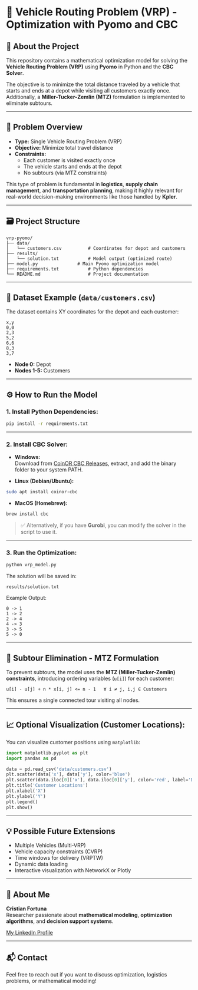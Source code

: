 # 🚚 Vehicle Routing Problem (VRP) - Optimization with Pyomo and CBC

## 📍 About the Project

This repository contains a mathematical optimization model for solving the **Vehicle Routing Problem (VRP)** using **Pyomo** in Python and the **CBC Solver**.

The objective is to minimize the total distance traveled by a vehicle that starts and ends at a depot while visiting all customers exactly once. Additionally, a **Miller-Tucker-Zemlin (MTZ)** formulation is implemented to eliminate subtours.

---

## 🎯 Problem Overview

- **Type:** Single Vehicle Routing Problem (VRP)
- **Objective:** Minimize total travel distance
- **Constraints:**
  - Each customer is visited exactly once
  - The vehicle starts and ends at the depot
  - No subtours (via MTZ constraints)

This type of problem is fundamental in **logistics**, **supply chain management**, and **transportation planning**, making it highly relevant for real-world decision-making environments like those handled by **Kpler**.

---

## 🗃️ Project Structure

```
vrp-pyomo/
├── data/
│   └── customers.csv          # Coordinates for depot and customers
├── results/
│   └── solution.txt           # Model output (optimized route)
├── model.py               # Main Pyomo optimization model
├── requirements.txt           # Python dependencies
└── README.md                  # Project documentation
```

---

## 📌 Dataset Example (`data/customers.csv`)

The dataset contains XY coordinates for the depot and each customer:

```
x,y
0,0
2,3
5,2
6,6
8,3
3,7
```

- **Node 0:** Depot  
- **Nodes 1-5:** Customers

---

## ⚙️ How to Run the Model

### 1. Install Python Dependencies:

```bash
pip install -r requirements.txt
```

---

### 2. Install CBC Solver:

- **Windows:**  
Download from [CoinOR CBC Releases](https://github.com/coin-or/Cbc/releases), extract, and add the binary folder to your system PATH.

- **Linux (Debian/Ubuntu):**
```bash
sudo apt install coinor-cbc
```

- **MacOS (Homebrew):**
```bash
brew install cbc
```

> ✅ Alternatively, if you have **Gurobi**, you can modify the solver in the script to use it.

---

### 3. Run the Optimization:

```bash
python vrp_model.py
```

The solution will be saved in:

```
results/solution.txt
```

Example Output:

```
0 -> 1
1 -> 2
2 -> 4
4 -> 3
3 -> 5
5 -> 0
```

---

## 🛑 Subtour Elimination - MTZ Formulation

To prevent subtours, the model uses the **MTZ (Miller-Tucker-Zemlin) constraints**, introducing ordering variables (`u[i]`) for each customer:

```
u[i] - u[j] + n * x[i, j] <= n - 1   ∀ i ≠ j, i,j ∈ Customers
```

This ensures a single connected tour visiting all nodes.

---

## 📈 Optional Visualization (Customer Locations):

You can visualize customer positions using `matplotlib`:

```python
import matplotlib.pyplot as plt
import pandas as pd

data = pd.read_csv('data/customers.csv')
plt.scatter(data['x'], data['y'], color='blue')
plt.scatter(data.iloc[0]['x'], data.iloc[0]['y'], color='red', label='Depot')
plt.title('Customer Locations')
plt.xlabel('X')
plt.ylabel('Y')
plt.legend()
plt.show()
```

---

## 💡 Possible Future Extensions

- Multiple Vehicles (Multi-VRP)
- Vehicle capacity constraints (CVRP)
- Time windows for delivery (VRPTW)
- Dynamic data loading
- Interactive visualization with NetworkX or Plotly

---

## 👤 About Me

**Cristian Fortuna**  
Researcher passionate about **mathematical modeling**, **optimization algorithms**, and **decision support systems**.

[My LinkedIn Profile](https://www.linkedin.com/in/cristianfortunareis/)

---

## 📬 Contact

Feel free to reach out if you want to discuss optimization, logistics problems, or mathematical modeling!
